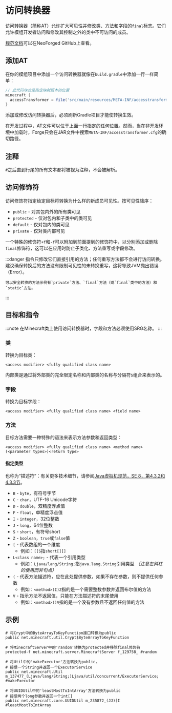 访问转换器
=========

访问转换器（简称AT）允许扩大可见性并修改类、方法和字段的`final`标志。它们允许模组开发者访问和修改其控制之外的类中不可访问的成员。

[规范文档][specs]可以在NeoForged GitHub上查看。

添加AT
------

在你的模组项目中添加一个访问转换器就像在`build.gradle`中添加一行一样简单：

```groovy
// 此代码块也是指定映射版本的位置
minecraft {
  accessTransformer = file('src/main/resources/META-INF/accesstransformer.cfg')
}
```

添加或修改访问转换器后，必须刷新Gradle项目才能使转换生效。

在开发过程中，AT文件可以位于上面一行指定的任何位置。然而，当在非开发环境中加载时，Forge只会在JAR文件中搜索`META-INF/accesstransformer.cfg`的确切路径。

注释
----

`#`之后直到行尾的所有文本都将被视为注释，不会被解析。

访问修饰符
---------

访问修饰符指定给定目标将转换为什么样的新成员可见性。按可见性降序：

* `public` - 对其包内外的所有类可见
* `protected` - 仅对包内和子类中的类可见
* `default` - 仅对包内的类可见
* `private` - 仅对类内部可见

一个特殊的修饰符`+f`和`-f`可以附加到前面提到的修饰符中，以分别添加或删除`final`修饰符，这可以在应用时防止子类化、方法重写或字段修改。

:::danger
    指令只修改它们直接引用的方法；任何重写方法都不会进行访问转换。建议确保转换后的方法没有限制可见性的未转换重写，这将导致JVM抛出错误（Error）。
    
    可以安全转换的方法示例有`private`方法、`final`方法（或`final`类中的方法）和`static`方法。
:::

目标和指令
---------

:::note
    在Minecraft类上使用访问转换器时，字段和方法必须使用SRG名称。
:::

### 类
转换为目标类：
```
<access modifier> <fully qualified class name>
```
内部类是通过将外部类的完全限定名称和内部类的名称与分隔符`$`组合来表示的。

### 字段
转换为目标字段：
```
<access modifier> <fully qualified class name> <field name>
```

### 方法
目标方法需要一种特殊的语法来表示方法参数和返回类型：
```
<access modifier> <fully qualified class name> <method name>(<parameter types>)<return type>
```

#### 指定类型

也称为“描述符”：有关更多技术细节，请参阅[Java虚拟机规范，SE 8，第4.3.2和4.3.3节][jvmdescriptors]。

* `B` - `byte`，有符号字节
* `C` - `char`，UTF-16 Unicode字符
* `D` - `double`，双精度浮点值
* `F` - `float`，单精度浮点值
* `I` - `integer`，32位整数
* `J` - `long`，64位整数
* `S` - `short`，有符号short
* `Z` - `boolean`，`true`或`false`值
* `[` - 代表数组的一个维度
  * 例如：`[[S`指`short[][]`
* `L<class name>;` - 代表一个引用类型
  * 例如：`Ljava/lang/String;`指`java.lang.String`引用类型 _（注意左斜杠的使用而非句点）_
* `(` - 代表方法描述符，应在此处提供参数，如果不存在参数，则不提供任何参数
  * 例如：`<method>(I)Z`指的是一个需要整数参数并返回布尔值的方法
* `V` - 指示方法不返回值，只能在方法描述符的末尾使用
  * 例如：`<method>()V`指的是一个没有参数且不返回任何值的方法

示例
----

```
# 将Crypt中的ByteArrayToKeyFunction接口转换为public
public net.minecraft.util.Crypt$ByteArrayToKeyFunction

# 将MinecraftServer中的'random'转换为protected并移除final修饰符
protected-f net.minecraft.server.MinecraftServer f_129758_ #random

# 将Util中的'makeExecutor'方法转换为public，
# 接受一个String并返回一个ExecutorService
public net.minecraft.Util m_137477_(Ljava/lang/String;)Ljava/util/concurrent/ExecutorService; #makeExecutor

# 将UUIDUtil中的'leastMostToIntArray'方法转换为public
# 接受两个long参数并返回一个int[]
public net.minecraft.core.UUIDUtil m_235872_(JJ)[I #leastMostToIntArray
```

[specs]: https://github.com/NeoForged/AccessTransformers/blob/master/FMLAT.md
[jvmdescriptors]: https://docs.oracle.com/javase/specs/jvms/se8/html/jvms-4.html#jvms-4.3.2
